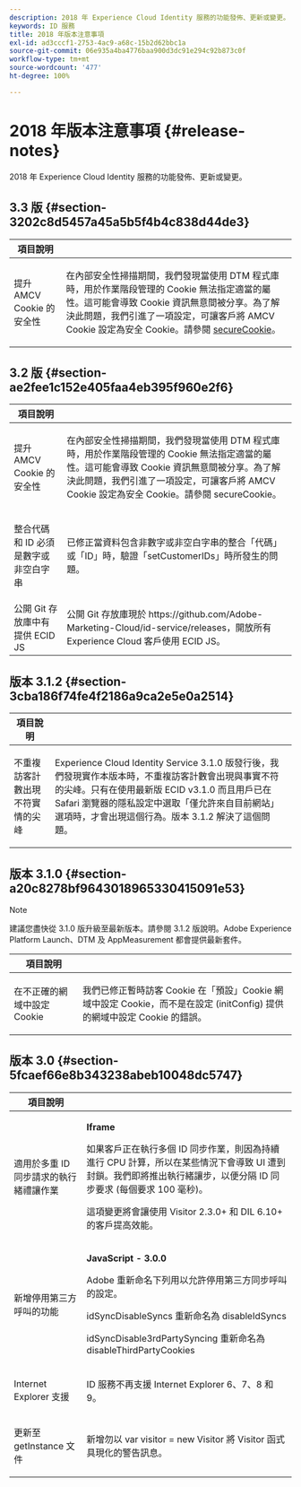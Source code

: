 ```yaml
---
description: 2018 年 Experience Cloud Identity 服務的功能發佈、更新或變更。
keywords: ID 服務
title: 2018 年版本注意事項
exl-id: ad3cccf1-2753-4ac9-a68c-15b2d62bbc1a
source-git-commit: 06e935a4ba4776baa900d3dc91e294c92b873c0f
workflow-type: tm+mt
source-wordcount: '477'
ht-degree: 100%

---
```


# 2018 年版本注意事項 {#release-notes}

2018 年 Experience Cloud Identity 服務的功能發佈、更新或變更。

## 3.3 版 {#section-3202c8d5457a45a5b5f4b4c838d44de3}

<table id="table_201417BD540E4EE69911AABE9BF77509"> 
 <thead> 
  <tr> 
   <th colname="col1" class="entry"> 項目說明 </th> 
   <th colname="col2" class="entry"> </th> 
  </tr>
 </thead>
 <tbody> 
  <tr> 
   <td colname="col1"> <p>提升 AMCV Cookie 的安全性 </p> </td> 
   <td colname="col2"> <p>在內部安全性掃描期間，我們發現當使用 DTM 程式庫時，用於作業階段管理的 Cookie 無法指定適當的屬性。這可能會導致 Cookie 資訊無意間被分享。為了解決此問題，我們引進了一項設定，可讓客戶將 AMCV Cookie 設定為安全 Cookie。請參閱 <a href="/help/library/function-vars/securecookie.md" format="https" scope="external">secureCookie</a>。 </p> </td> 
  </tr> 
 </tbody> 
</table>

## 3.2 版 {#section-ae2fee1c152e405faa4eb395f960e2f6}

<table id="table_6546F5C74E4742E4B5E9793BCEAB66FA"> 
 <thead> 
  <tr> 
   <th colname="col1" class="entry"> 項目說明 </th> 
   <th colname="col2" class="entry"> </th> 
  </tr>
 </thead>
 <tbody> 
  <tr> 
   <td colname="col1"> <p>提升 AMCV Cookie 的安全性 </p> </td> 
   <td colname="col2"> <p>在內部安全性掃描期間，我們發現當使用 DTM 程式庫時，用於作業階段管理的 Cookie 無法指定適當的屬性。這可能會導致 Cookie 資訊無意間被分享。為了解決此問題，我們引進了一項設定，可讓客戶將 AMCV Cookie 設定為安全 Cookie。請參閱 secureCookie。 </p> </td> 
  </tr> 
  <tr> 
   <td colname="col1"> <p>整合代碼和 ID 必須是數字或非空白字串 </p> </td> 
   <td colname="col2"> <p>已修正當資料包含非數字或非空白字串的整合「代碼」或「ID」時，驗證「setCustomerIDs」時所發生的問題。 </p> </td> 
  </tr> 
  <tr> 
   <td colname="col1"> 公開 Git 存放庫中有提供 ECID JS </td> 
   <td colname="col2"> 公開 Git 存放庫現於 https://github.com/Adobe-Marketing-Cloud/id-service/releases，開放所有 Experience Cloud 客戶使用 ECID JS。 </td> 
  </tr> 
 </tbody> 
</table>

## 版本 3.1.2 {#section-3cba186f74fe4f2186a9ca2e5e0a2514}

<table id="table_9FA4E20C996746A2A4219C9A0F759AD1"> 
 <thead> 
  <tr> 
   <th colname="col1" class="entry"> 項目說明 </th> 
   <th colname="col2" class="entry"> </th> 
  </tr>
 </thead>
 <tbody> 
  <tr> 
   <td colname="col1"> <p>不重複訪客計數出現不符實情的尖峰 </p> </td> 
   <td colname="col2"> <p>Experience Cloud Identity Service 3.1.0 版發行後，我們發現實作本版本時，不重複訪客計數會出現與事實不符的尖峰。只有在使用最新版 ECID v3.1.0 而且用戶已在 Safari 瀏覽器的隱私設定中選取「僅允許來自目前網站」選項時，才會出現這個行為。版本 3.1.2 解決了這個問題。 </p> </td> 
  </tr> 
 </tbody> 
</table>

## 版本 3.1.0 {#section-a20c8278bf9643018965330415091e53}

>[!NOTE]
>
>建議您盡快從 3.1.0 版升級至最新版本。請參閱 3.1.2 版說明。Adobe Experience Platform Launch、DTM 及 AppMeasurement 都會提供最新套件。

<table id="table_512039AFC4D34038B8F116B71EEEE7F6"> 
 <thead> 
  <tr> 
   <th colname="col1" class="entry"> 項目說明 </th> 
   <th colname="col2" class="entry"> </th> 
  </tr>
 </thead>
 <tbody> 
  <tr> 
   <td colname="col1"> <p>在不正確的網域中設定 Cookie </p> </td> 
   <td colname="col2"> <p>我們已修正暫時訪客 Cookie 在「預設」Cookie 網域中設定 Cookie，而不是在設定 (initConfig) 提供的網域中設定 Cookie 的錯誤。 </p> </td> 
  </tr> 
 </tbody> 
</table>

## 版本 3.0 {#section-5fcaef66e8b343238abeb10048dc5747}

<table id="table_7E9224D6CC924A2DB5119171C9DC5443"> 
 <thead> 
  <tr> 
   <th colname="col1" class="entry"> 項目說明 </th> 
   <th colname="col2" class="entry"> </th> 
  </tr>
 </thead>
 <tbody> 
  <tr> 
   <td colname="col1"> <p>適用於多重 ID 同步請求的執行緒禮讓作業 </p> </td> 
   <td colname="col2"> <p><b>Iframe</b> </p> <p>如果客戶正在執行多個 ID 同步作業，則因為持續進行 CPU 計算，所以在某些情況下會導致 UI 遭到封鎖。我們即將推出執行緒讓步，以便分隔 ID 同步要求 (每個要求 100 毫秒)。 </p> <p>這項變更將會讓使用 Visitor 2.3.0+ 和 DIL 6.10+ 的客戶提高效能。 </p> </td> 
  </tr> 
  <tr> 
   <td colname="col1"> 新增停用第三方呼叫的功能 </td> 
   <td colname="col2"> <p><b>JavaScript - 3.0.0</b> </p> <p>Adobe 重新命名下列用以允許停用第三方同步呼叫的設定。 </p> <p>idSyncDisableSyncs 重新命名為 disableIdSyncs </p> <p>idSyncDisable3rdPartySyncing 重新命名為 disableThirdPartyCookies </p> </td> 
  </tr> 
  <tr> 
   <td colname="col1"> <p>Internet Explorer 支援 </p> </td> 
   <td colname="col2"> <p>ID 服務不再支援 Internet Explorer 6、7、8 和 9。 </p> </td> 
  </tr> 
  <tr> 
   <td colname="col1"> <p>更新至 getInstance 文件 </p> </td> 
   <td colname="col2"> <p>新增勿以 var visitor = new Visitor 將 Visitor 函式具現化的警告訊息。 </p> </td> 
  </tr> 
 </tbody> 
</table>
